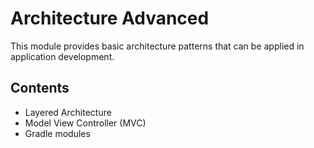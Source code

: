 # Architecture Advanced

This module provides basic architecture patterns that can be applied in application development.

## Contents
* Layered Architecture
* Model View Controller (MVC)
* Gradle modules

